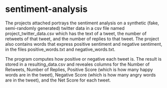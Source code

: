 # sentiment-analysis
The projects attached portrays the sentiment analysis on a synthetic (fake, semi-randomly generated) twitter data in a csv file named project_twitter_data.csv which has the text of a tweet, the number of retweets of that tweet, and the number of replies to that tweet. The project also contains words that express positive sentiment and negative sentiment, in the files positive_words.txt and negative_words.txt.

The program computes how positive or negative each tweet is.  The result is stored in a resulting_data.csv and reveales columns for the Number of Retweets, Number of Replies, Positive Score (which is how many happy words are in the tweet), Negative Score (which is how many angry words are in the tweet), and the Net Score for each tweet.

